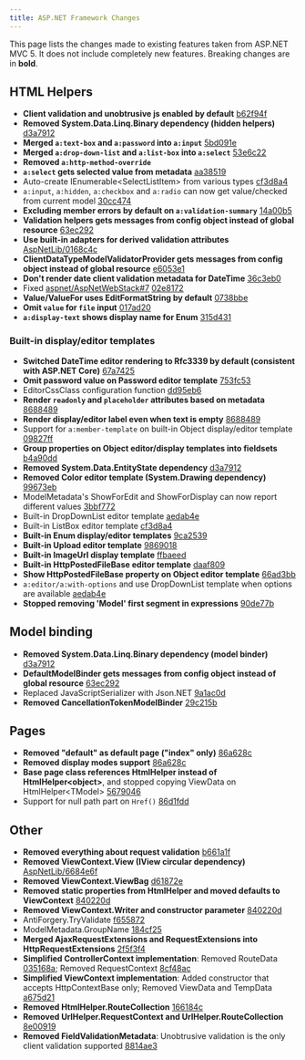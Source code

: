 ```yaml
---
title: ASP.NET Framework Changes
---
```

This page lists the changes made to existing features taken from ASP.NET MVC 5. It does not include completely new features. Breaking changes are in **bold**.

## HTML Helpers

- **Client validation and unobtrusive js enabled by default** [b62f94f](https://github.com/maxtoroq/XCST-a/commit/b62f94f7f117f835a33f4191f5a6fe840082238f)
- **Removed System.Data.Linq.Binary dependency (hidden helpers)** [d3a7912](https://github.com/maxtoroq/XCST-a/commit/d3a7912d4a4959c50f538a59fbcf9ec9e75ac168)
- **Merged `a:text-box` and `a:password` into `a:input`** [5bd091e](https://github.com/maxtoroq/XCST-a/commit/5bd091ead81a2e55b8f60af5d1b0656dcd1ab4bd)
- **Merged `a:drop-down-list` and `a:list-box` into `a:select`** [53e6c22](https://github.com/maxtoroq/XCST-a/commit/53e6c22b3f5e62876b4390128cab45548b75b7f2)
- **Removed `a:http-method-override`**
- **`a:select` gets selected value from metadata** [aa38519](https://github.com/maxtoroq/XCST-a/commit/aa38519525292c672093054d964e12eb39067bec)
- Auto-create IEnumerable&lt;SelectListItem> from various types [cf3d8a4](https://github.com/maxtoroq/XCST-a/commit/cf3d8a441d159cde2e25990d6b9b7cd12d81c9fc)
- `a:input`, `a:hidden`, `a:checkbox` and `a:radio` can now get value/checked from current model [30cc474](https://github.com/maxtoroq/XCST-a/commit/30cc4743e899a9325b054f4ecc15b6ee44ac39d7)
- **Excluding member errors by default on `a:validation-summary`** [14a00b5](https://github.com/maxtoroq/XCST-a/commit/14a00b56381eed57d9cf9e098010ebb1264a327d)
- **Validation helpers gets messages from config object instead of global resource** [63ec292](https://github.com/maxtoroq/XCST-a/commit/63ec2929636d16873b90aecb389bb787f26b8cb3)
- **Use built-in adapters for derived validation attributes** [AspNetLib/0168c4c](https://github.com/maxtoroq/AspNetLib/commit/0168c4cf7d390f14f0d043fb6811bffc8174245e)
- **ClientDataTypeModelValidatorProvider gets messages from config object instead of global resource** [e6053e1](https://github.com/maxtoroq/XCST-a/commit/e6053e1468f8597d375fa50d23932a698fe0b946)
- **Don't render date client validation metadata for DateTime** [36c3eb0](https://github.com/maxtoroq/XCST-a/commit/36c3eb0942da4904cb1149efc29278e41f327d33)
- Fixed [aspnet/AspNetWebStack#7](https://github.com/aspnet/AspNetWebStack/issues/7) [02e8172](https://github.com/maxtoroq/XCST-a/commit/02e8172da9f38201ba432ca5a26a6131cac1ef3f)
- **Value/ValueFor uses EditFormatString by default** [0738bbe](https://github.com/maxtoroq/XCST-a/commit/0738bbe7ff78e505f10ee28e2374953cf07b1a4a)
- **Omit `value` for `file` input** [017ad20](https://github.com/maxtoroq/XCST-a/commit/017ad20b559e73f2858e03c35740b11ada895337)
- **`a:display-text` shows display name for Enum** [315d431](https://github.com/maxtoroq/XCST-a/commit/315d43176d671124088b87d63a28222c7e145d6c)

### Built-in display/editor templates

- **Switched DateTime editor rendering to Rfc3339 by default (consistent with ASP.NET Core)** [67a7425](https://github.com/maxtoroq/XCST-a/commit/67a7425623f9de3333073195804f8f83f04d38d3)
- **Omit password value on Password editor template** [753fc53](https://github.com/maxtoroq/XCST-a/commit/753fc5330cba50547a818b35a44fb8fc15565334)
- EditorCssClass configuration function [dd95eb6](https://github.com/maxtoroq/XCST-a/commit/dd95eb67f0ee62c31c6385aa64b8f52de067e1fd)
- **Render `readonly` and `placeholder` attributes based on metadata** [8688489](https://github.com/maxtoroq/XCST-a/commit/868848929833254341ab1670e4dba9ea76ce7225)
- **Render display/editor label even when text is empty** [8688489](https://github.com/maxtoroq/XCST-a/commit/868848929833254341ab1670e4dba9ea76ce7225)
- Support for `a:member-template` on built-in Object display/editor template [09827ff](https://github.com/maxtoroq/XCST-a/commit/09827ff136998450f1b8c4e4aa96dd544caeb1b5#diff-d9e4a150ec2ec7025b8cfa3d93460c97)
- **Group properties on Object editor/display templates into fieldsets** [b4a90dd](https://github.com/maxtoroq/XCST-a/commit/b4a90dd6f23d7a953f95895a7396f00302db943e)
- **Removed System.Data.EntityState dependency** [d3a7912](https://github.com/maxtoroq/XCST-a/commit/d3a7912d4a4959c50f538a59fbcf9ec9e75ac168)
- **Removed Color editor template (System.Drawing dependency)** [99673eb](https://github.com/maxtoroq/XCST-a/commit/99673eb354f3f5d009a1a20b5c4f02e88546f84b)
- ModelMetadata's ShowForEdit and ShowForDisplay can now report different values [3bbf772](https://github.com/maxtoroq/XCST-a/commit/3bbf7723d26befb6e22acc2de402777d751573c1)
- Built-in DropDownList editor template [aedab4e](https://github.com/maxtoroq/XCST-a/commit/aedab4e351a26f2b3e10c93b6793acb506d1ec6f)
- Built-in ListBox editor template [cf3d8a4](https://github.com/maxtoroq/XCST-a/commit/cf3d8a441d159cde2e25990d6b9b7cd12d81c9fc)
- **Built-in Enum display/editor templates** [9ca2539](https://github.com/maxtoroq/XCST-a/commit/9ca25398f221720565d65b4d30630f849c79d551)
- **Built-in Upload editor template** [9869018](https://github.com/maxtoroq/XCST-a/commit/9869018828224a5c0f0c8c0e7eb73b831cbc3ad0)
- **Built-in ImageUrl display template** [ffbaeed](https://github.com/maxtoroq/XCST-a/commit/ffbaeed858d8562a7f1bd06cc13cdb54721f30b5)
- **Built-in HttpPostedFileBase editor template** [daaf809](https://github.com/maxtoroq/XCST-a/commit/daaf8096b888f33ac3b90db8d9df4a92cca35bd7)
 - **Show HttpPostedFileBase property on Object editor template** [66ad3bb](https://github.com/maxtoroq/XCST-a/commit/66ad3bb5fc9be45743c66cf9b8f7489208e1d7ff)
- `a:editor/a:with-options` and use DropDownList template when options are available [aedab4e](https://github.com/maxtoroq/XCST-a/commit/aedab4e351a26f2b3e10c93b6793acb506d1ec6f)
- **Stopped removing 'Model' first segment in expressions** [90de77b](https://github.com/maxtoroq/XCST-a/commit/90de77b858432520fa4a8aa9b7ffc3cd65d25e9f)

## Model binding

- **Removed System.Data.Linq.Binary dependency (model binder)** [d3a7912](https://github.com/maxtoroq/XCST-a/commit/d3a7912d4a4959c50f538a59fbcf9ec9e75ac168)
- **DefaultModelBinder gets messages from config object instead of global resource** [63ec292](https://github.com/maxtoroq/XCST-a/commit/63ec2929636d16873b90aecb389bb787f26b8cb3)
- Replaced JavaScriptSerializer with Json.NET [9a1ac0d](https://github.com/maxtoroq/XCST-a/commit/9a1ac0db954d54ecc58977a9ffe70cd428185947)
- **Removed CancellationTokenModelBinder** [29c215b](https://github.com/maxtoroq/XCST-a/commit/29c215bd3c3d013b3f0c7aaf353a85ffdbce4e56)

## Pages

- **Removed "default" as default page ("index" only)** [86a628c](https://github.com/maxtoroq/XCST-a/commit/86a628cd0717dfb912591a02cb945319c52710e5)
- **Removed display modes support** [86a628c](https://github.com/maxtoroq/XCST-a/commit/86a628cd0717dfb912591a02cb945319c52710e5)
- **Base page class references HtmlHelper instead of HtmlHelper&lt;object>**, and stopped copying ViewData on HtmlHelper&lt;TModel> [5679046](https://github.com/maxtoroq/XCST-a/commit/5679046141c0a9afe4e5028e7602cfa8e3e25435)
- Support for null path part on `Href()` [86d1fdd](https://github.com/maxtoroq/XCST-a/commit/86d1fdd3fe7e41c636fb5499bd849625f983d26c)

## Other

- **Removed everything about request validation** [b661a1f](https://github.com/maxtoroq/XCST-a/commit/b661a1fc638dfe4996c4154744d4bbdbddb41832)
- **Removed ViewContext.View (IView circular dependency)** [AspNetLib/6684e6f](https://github.com/maxtoroq/AspNetLib/commit/6684e6fd0a627e42600fce2afb131f02854ebc88)
- **Removed ViewContext.ViewBag** [d61872e](https://github.com/maxtoroq/XCST-a/commit/d61872e24e83bbf253d980bb7bce1e9112ac5926)
- **Removed static properties from HtmlHelper and moved defaults to ViewContext** [840220d](https://github.com/maxtoroq/XCST-a/commit/840220d3434b5a8269d448bc34b13002bcf277bf)
- **Removed ViewContext.Writer and constructor parameter** [840220d](https://github.com/maxtoroq/XCST-a/commit/840220d3434b5a8269d448bc34b13002bcf277bf)
- AntiForgery.TryValidate [f655872](https://github.com/maxtoroq/XCST-a/commit/f655872a5430feb5c8cd9aa954c25e6dd37458c7)
- ModelMetadata.GroupName [184cf25](https://github.com/maxtoroq/XCST-a/commit/184cf25ba5850fb6efb482002b243d9fa35702f4)
- **Merged AjaxRequestExtensions and RequestExtensions into HttpRequestExtensions** [2f5f3f4](https://github.com/maxtoroq/XCST-a/commit/2f5f3f498efa39f57fbd635e57b12751fd1f568a)
- **Simplified ControllerContext implementation**: Removed RouteData [035168a](https://github.com/maxtoroq/XCST-a/commit/035168ac1c51124583d81cd6bfd2ef4c0d8e56e5); Removed RequestContext [8cf48ac](https://github.com/maxtoroq/XCST-a/commit/8cf48acca3f6df9d8d18cb6cc6d11b087193189b)
- **Simplified ViewContext implementation**: Added constructor that accepts HttpContextBase only; Removed ViewData and TempData [a675d21](https://github.com/maxtoroq/XCST-a/commit/a675d2105a1b84c1ec8cad102068c5abbc508f77)
- **Removed HtmlHelper.RouteCollection** [166184c](https://github.com/maxtoroq/XCST-a/commit/166184c810e721683f40caba38f9c832b1eee94a)
- **Removed UrlHelper.RequestContext and UrlHelper.RouteCollection** [8e00919](https://github.com/maxtoroq/XCST-a/commit/8e009190ab7ce1c91944d151939ec058a1a1bc3c)
- **Removed FieldValidationMetadata**: Unobtrusive validation is the only client validation supported [8814ae3](https://github.com/maxtoroq/XCST-a/commit/8814ae3771f71e1cb61fc95171ca4d3565c0347c)
